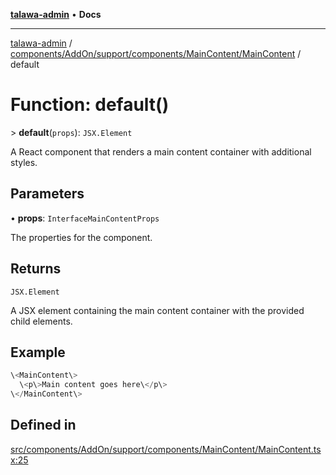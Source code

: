 [**talawa-admin**](../../../../../../../README.md) • **Docs**

***

[talawa-admin](../../../../../../../modules.md) / [components/AddOn/support/components/MainContent/MainContent](../README.md) / default

# Function: default()

\> **default**(`props`): `JSX.Element`

A React component that renders a main content container with additional styles.

## Parameters

• **props**: `InterfaceMainContentProps`

The properties for the component.

## Returns

`JSX.Element`

A JSX element containing the main content container with the provided child elements.

## Example

```ts
\<MainContent\>
  \<p\>Main content goes here\</p\>
\</MainContent\>
```

## Defined in

[src/components/AddOn/support/components/MainContent/MainContent.tsx:25](https://github.com/PalisadoesFoundation/talawa-admin/blob/ec91a82db6f7a7a061fbb4ea9639f2bff335faa5/src/components/AddOn/support/components/MainContent/MainContent.tsx#L25)
